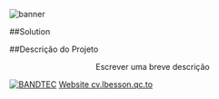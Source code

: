 ![banner](https://user-images.githubusercontent.com/54637218/93024875-e9eed400-f5cf-11ea-92ee-9f3681f09962.png)

##Solution

##Descrição do Projeto
<p align="center">Escrever uma breve descrição<p>
  
 [![BANDTEC](https://img.shields.io/badge/<BANDTEC>-<working>-<COLOR>.svg)](https://shields.io/)
[Website cv.lbesson.qc.to](https://img.shields.io/website-up-down-green-red/http/cv.lbesson.qc.to.svg)
  

